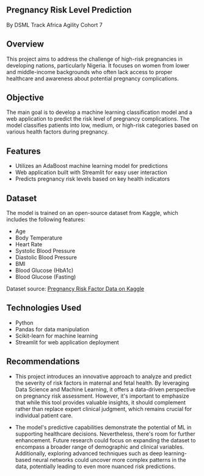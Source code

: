 ## Pregnancy Risk Level Prediction 
By DSML Track Africa Agility Cohort 7 

## Overview
This project aims to address the challenge of high-risk pregnancies in developing nations, particularly Nigeria. It focuses on women from lower and middle-income backgrounds who often lack access to proper healthcare and awareness about potential pregnancy complications.

## Objective
The main goal is to develop a machine learning classification model and a web application to predict the risk level of pregnancy complications. The model classifies patients into low, medium, or high-risk categories based on various health factors during pregnancy.

## Features
- Utilizes an AdaBoost machine learning model for predictions
- Web application built with Streamlit for easy user interaction
- Predicts pregnancy risk levels based on key health indicators

## Dataset
The model is trained on an open-source dataset from Kaggle, which includes the following features:
- Age
- Body Temperature
- Heart Rate
- Systolic Blood Pressure
- Diastolic Blood Pressure
- BMI
- Blood Glucose (HbA1c)
- Blood Glucose (Fasting)

Dataset source: [Pregnancy Risk Factor Data on Kaggle](https://www.kaggle.com/datasets/mmhossain/pregnancy-risk-factor-data)

## Technologies Used 
- Python 
- Pandas for data manipulation 
- Scikit-learn for machine learning 
- Streamlit for web application deployment

## Recommendations
- This project introduces an innovative approach to analyze and predict the severity of risk factors in maternal and fetal health. By leveraging Data Science and Machine Learning, it offers a data-driven perspective on pregnancy risk assessment. However, it's important to emphasize that while this tool provides valuable insights, it should complement rather than replace expert clinical judgment, which remains crucial for individual patient care.

- The model's predictive capabilities demonstrate the potential of ML in supporting healthcare decisions. Nevertheless, there's room for further enhancement. Future research could focus on expanding the dataset to encompass a broader range of demographic and clinical variables. Additionally, exploring advanced techniques such as deep learning-based neural networks could uncover more complex patterns in the data, potentially leading to even more nuanced risk predictions.

